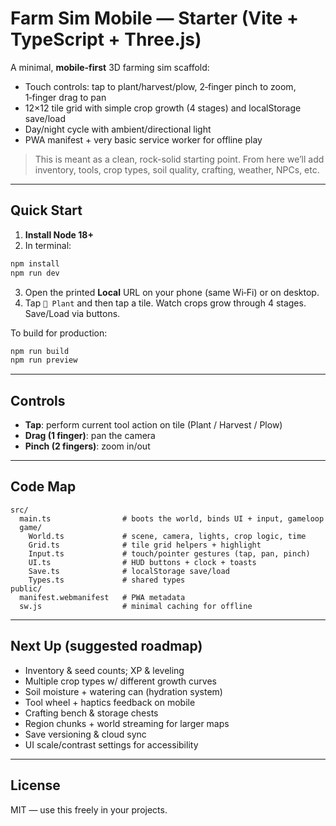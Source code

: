 # Farm Sim Mobile — Starter (Vite + TypeScript + Three.js)

A minimal, **mobile-first** 3D farming sim scaffold:
- Touch controls: tap to plant/harvest/plow, 2‑finger pinch to zoom, 1‑finger drag to pan
- 12×12 tile grid with simple crop growth (4 stages) and localStorage save/load
- Day/night cycle with ambient/directional light
- PWA manifest + very basic service worker for offline play

> This is meant as a clean, rock-solid starting point. From here we’ll add inventory, tools, crop types, soil quality, crafting, weather, NPCs, etc.

---

## Quick Start

1) **Install Node 18+**  
2) In terminal:
```bash
npm install
npm run dev
```
3) Open the printed **Local** URL on your phone (same Wi‑Fi) or on desktop.  
4) Tap `🌱 Plant` and then tap a tile. Watch crops grow through 4 stages. Save/Load via buttons.

To build for production:
```bash
npm run build
npm run preview
```

---

## Controls

- **Tap**: perform current tool action on tile (Plant / Harvest / Plow)
- **Drag (1 finger)**: pan the camera
- **Pinch (2 fingers)**: zoom in/out

---

## Code Map

```
src/
  main.ts                # boots the world, binds UI + input, gameloop
  game/
    World.ts             # scene, camera, lights, crop logic, time
    Grid.ts              # tile grid helpers + highlight
    Input.ts             # touch/pointer gestures (tap, pan, pinch)
    UI.ts                # HUD buttons + clock + toasts
    Save.ts              # localStorage save/load
    Types.ts             # shared types
public/
  manifest.webmanifest   # PWA metadata
  sw.js                  # minimal caching for offline
```

---

## Next Up (suggested roadmap)

- Inventory & seed counts; XP & leveling
- Multiple crop types w/ different growth curves
- Soil moisture + watering can (hydration system)
- Tool wheel + haptics feedback on mobile
- Crafting bench & storage chests
- Region chunks + world streaming for larger maps
- Save versioning & cloud sync
- UI scale/contrast settings for accessibility

---

## License

MIT — use this freely in your projects.
